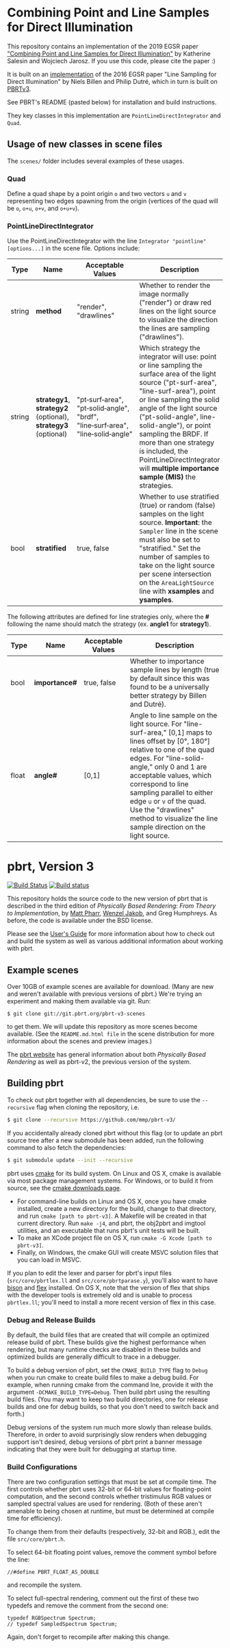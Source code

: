 Combining Point and Line Samples for Direct Illumination
========================================================

This repository contains an implementation of the 2019 EGSR paper ["Combining Point and Line Samples for Direct Illumination"](https://cs.dartmouth.edu/~wjarosz/publications/salesin19combining.html) by Katherine Salesin and Wojciech Jarosz. If you use this code, please cite the paper :)

It is built on an [implementation](http://graphics.cs.kuleuven.be/publications/phdniels/index.html) of the 2016 EGSR paper "Line Sampling for Direct Illumination" by Niels Billen and Philip Dutré, which in turn is built on [PBRTv3](http://pbrt.org).

See PBRT's README (pasted below) for installation and build instructions.

They key classes in this implementation are `PointLineDirectIntegrator` and `Quad`.

Usage of new classes in scene files
-----------------------------------

The `scenes/` folder includes several examples of these usages.

### Quad ###

Define a quad shape by a point origin `o` and two vectors `u` and `v` representing two edges spawning from the origin (vertices of the quad will be `o`, `o+u`, `o+v`, and `o+u+v`).

### PointLineDirectIntegrator ###

Use the PointLineDirectIntegrator with the line `Integrator "pointline" [options...]` in the scene file. Options include:

Type | Name  | Acceptable Values | Description
---- | ----- | ----------------- | ----------- 
string | **method** | "render", "drawlines" | Whether to render the image normally ("render") or draw red lines on the light source to visualize the direction the lines are sampling ("drawlines").
string | **strategy1**, **strategy2** (optional), **strategy3** (optional) | "pt&#8209;surf&#8209;area", "pt&#8209;solid&#8209;angle", "brdf", "line&#8209;surf&#8209;area", "line&#8209;solid&#8209;angle" |  Which strategy the integrator will use: point or line sampling the surface area of the light source ("pt-surf-area", "line-surf-area"), point or line sampling the solid angle of the light source ("pt-solid-angle", line-solid-angle"), or point sampling the BRDF. If more than one strategy is included, the PointLineDirectIntegrator will **multiple importance sample (MIS)** the strategies.
bool | **stratified** | true, false | Whether to use stratified (true) or random (false) samples on the light source. **Important**: the `Sampler` line in the scene must also be set to "stratified." Set the number of samples to take on the light source per scene intersection on the `AreaLightSource` line with **xsamples** and **ysamples**.

The following attributes are defined for line strategies only, where the **#** following the name should match the strategy (ex. **angle1** for **strategy1**).

Type | Name  | Acceptable Values | Description
---- | ----- | ----------------- | -----------  
bool | **importance#** | true, false | Whether to importance sample lines by length (true by default since this was found to be a universally better strategy by Billen and Dutré).
float | **angle#** | [0,1] | Angle to line sample on the light source. For "line-surf-area," [0,1] maps to lines offset by [0&deg;, 180&deg;] relative to one of the quad edges. For "line-solid-angle," only 0 and 1 are acceptable values, which correspond to line sampling parallel to either edge `u` or `v` of the quad. Use the "drawlines" method to visualize the line sample direction on the light source.


pbrt, Version 3
===============

[![Build Status](https://travis-ci.org/mmp/pbrt-v3.svg?branch=master)](https://travis-ci.org/mmp/pbrt-v3)
[![Build status](https://ci.appveyor.com/api/projects/status/mlm9g91ejxlcn67s/branch/master?svg=true)](https://ci.appveyor.com/project/mmp/pbrt-v3/branch/master)

This repository holds the source code to the new version of pbrt that is
described in the third edition of *Physically Based Rendering: From
Theory to Implementation*, by [Matt Pharr](http://pharr.org/matt), [Wenzel
Jakob](http://www.mitsuba-renderer.org/~wenzel/), and Greg Humphreys.  As
before, the code is available under the BSD license.

Please see the [User's Guide](http://pbrt.org/users-guide.html) for more
information about how to check out and build the system as well as various
additional information about working with pbrt.

Example scenes
--------------

Over 10GB of example scenes are available for download. (Many are new and
weren't available with previous versions of pbrt.) We're trying an
experiment and making them available via git. Run:
```
$ git clone git://git.pbrt.org/pbrt-v3-scenes
```
to get them. We will update this repository as more scenes become
available. (See the `README.md.html file` in the scene distribution for
more information about the scenes and preview images.)

The [pbrt website](http://pbrt.org) has general information about
both *Physically Based Rendering* as well as pbrt-v2, the previous version
of the system.

Building pbrt
-------------

To check out pbrt together with all dependencies, be sure to use the
`--recursive` flag when cloning the repository, i.e.
```bash
$ git clone --recursive https://github.com/mmp/pbrt-v3/
```
If you accidentally already cloned pbrt without this flag (or to update an
pbrt source tree after a new submodule has been added, run the following
command to also fetch the dependencies:
```bash
$ git submodule update --init --recursive
```
pbrt uses [cmake](http://www.cmake.org/) for its build system.  On Linux
and OS X, cmake is available via most package management systems.  For
Windows, or to build it from source, see the [cmake downloads
page](http://www.cmake.org/download/).

* For command-line builds on Linux and OS X, once you have cmake installed,
  create a new directory for the build, change to that directory, and run
  `cmake [path to pbrt-v3]`. A Makefile will be created in that
  current directory.  Run `make -j4`, and pbrt, the obj2pbrt and imgtool
  utilities, and an executable that runs pbrt's unit tests will be built.
* To make an XCode project file on OS X, run `cmake -G Xcode [path to pbrt-v3]`.
* Finally, on Windows, the cmake GUI will create MSVC solution files that
  you can load in MSVC.

If you plan to edit the lexer and parser for pbrt's input files
(`src/core/pbrtlex.ll` and `src/core/pbrtparase.y`), you'll also want to
have [bison](https://www.gnu.org/software/bison/) and
[flex](http://flex.sourceforge.net/) installed. On OS X, note that the
version of flex that ships with the developer tools is extremely old and is
unable to process `pbrtlex.ll`; you'll need to install a more recent
version of flex in this case.

### Debug and Release Builds ###

By default, the build files that are created that will compile an optimized
release build of pbrt. These builds give the highest performance when
rendering, but many runtime checks are disabled in these builds and
optimized builds are generally difficult to trace in a debugger.

To build a debug version of pbrt, set the `CMAKE_BUILD_TYPE` flag to
`Debug` when you run cmake to create build files to make a debug build. For
example, when running cmake from the command lne, provide it with the
argument `-DCMAKE_BUILD_TYPE=Debug`. Then build pbrt using the resulting
build files. (You may want to keep two build directories, one for release
builds and one for debug builds, so that you don't need to switch back and
forth.)

Debug versions of the system run much more slowly than release
builds. Therefore, in order to avoid surprisingly slow renders when
debugging support isn't desired, debug versions of pbrt print a banner
message indicating that they were built for debugging at startup time.

### Build Configurations ###

There are two configuration settings that must be set at compile time. The
first controls whether pbrt uses 32-bit or 64-bit values for floating-point
computation, and the second controls whether tristimulus RGB values or
sampled spectral values are used for rendering.  (Both of these aren't
amenable to being chosen at runtime, but must be determined at compile time
for efficiency).

To change them from their defaults (respectively, 32-bit
and RGB.), edit the file `src/core/pbrt.h`.

To select 64-bit floating point values, remove the comment symbol before
the line:
```
//#define PBRT_FLOAT_AS_DOUBLE
```
and recompile the system.

To select full-spectral rendering, comment out the first of these two
typedefs and remove the comment from the second one:
```
typedef RGBSpectrum Spectrum;
// typedef SampledSpectrum Spectrum;
```
Again, don't forget to recompile after making this change.

